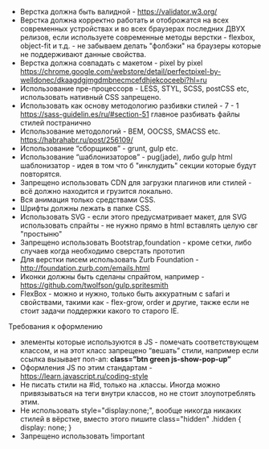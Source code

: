 - Верстка должна быть валидной - https://validator.w3.org/  
- Верстка должна корректно работать и отоброжатся на всех современных устройствах и во всех браузерах последних ДВУХ релизов, если используете современные методы верстки - flexbox, object-fit и т.д. - не забываем делать "фолбэки" на браузеры которые не поддерживают данные свойства.
- Верстка должна совпадать с макетом - pixel by pixel https://chrome.google.com/webstore/detail/perfectpixel-by-welldonec/dkaagdgjmgdmbnecmcefdhjekcoceebi?hl=ru
- Использование пре-процессорв - LESS, STYL, SCSS, postCSS etc, использовать нативный CSS запрещено.
- Использовать как основу методологию разбивки стилей - 7 - 1
	https://sass-guidelin.es/ru/#section-51
	главное разбивать файлы стилей постранично
- Использование методологий - BEM, OOCSS, SMACSS etc.
https://habrahabr.ru/post/256109/
- Использование “сборщиков” - grunt, gulp etc.
- Использование “шаблонизаторов” - pug(jade), либо gulp html шаблонизатор - идея в том что б "инклудить" секции которые будут повторятся.
- Запрещено использовать CDN для загрузки плагинов или стилей - всё должно находится и грузится локально.
- Вся анимация только средствами CSS.
- Шрифты должны лежать в папке CSS.
- Использовать SVG - если этого предусматривает макет, для SVG использовать спрайты - не нужно прямо в html вставлять целую свг "простыню"
- Запрещено использовать Bootstrap,foundation - кроме сетки, либо случаев когда необходимо сверстать прототип
- Для верстки писем использовать Zurb Foundation - http://foundation.zurb.com/emails.html
- Иконки должны быть сделаны спрайтом, например - https://github.com/twolfson/gulp.spritesmith
- FlexBox - можно и нужно, только быть аккуратным с safari и свойствами, такими как - flex-grow, order и другие, также если не стоит задачи поддержки какого то старого IE.

Требования к оформлению

- элементы которые используются в JS - помечать соответствующем классом, и на этот класс запрещено “вешать” стили, например если ссылка вызывает поп-ап: <b>class=”btn green js-show-pop-up”</b>
- Оформления JS по этим стандартам - https://learn.javascript.ru/coding-style  
- Не писать стили на #id, только на .классы. Иногда можно привязываться на теги внутри классов, но не стоит злоупотреблять этим.
- Не использовать style="display:none;", вообще никогда никаких стилей в вёрстке, вместо этого пишите class="hidden"
.hidden {
  display: none;
}
- Запрещено использовать !important

